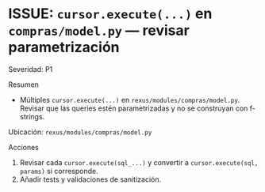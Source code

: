 # ISSUE: `cursor.execute(...)` en `compras/model.py` — revisar parametrización

Severidad: P1

Resumen
- Múltiples `cursor.execute(...)` en `rexus/modules/compras/model.py`. Revisar que las queries estén parametrizadas y no se construyan con f-strings.

Ubicación: `rexus/modules/compras/model.py`

Acciones
1. Revisar cada `cursor.execute(sql_...)` y convertir a `cursor.execute(sql, params)` si corresponde.
2. Añadir tests y validaciones de sanitización.

